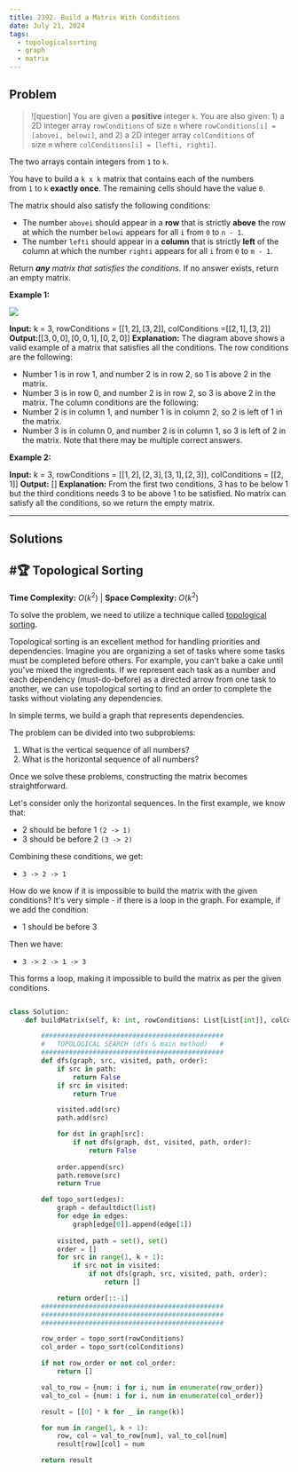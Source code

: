 ```yaml
---
title: 2392. Build a Matrix With Conditions
date: July 21, 2024
tags:
  - topologicalsorting
  - graph
  - matrix
---
```

## Problem

>![question]
 > You are given a **positive** integer `k`. You are also given: 1) a 2D integer array `rowConditions` of size `n` where `rowConditions[i] = [abovei, belowi]`, and 2) a 2D integer array `colConditions` of size `m` where `colConditions[i] = [lefti, righti]`.

The two arrays contain integers from `1` to `k`.

You have to build a `k x k` matrix that contains each of the numbers from `1` to `k` **exactly once**. The remaining cells should have the value `0`.

The matrix should also satisfy the following conditions:

- The number `abovei` should appear in a **row** that is strictly **above** the row at which the number `belowi` appears for all `i` from `0` to `n - 1`.
- The number `lefti` should appear in a **column** that is strictly **left** of the column at which the number `righti` appears for all `i` from `0` to `m - 1`.

Return _**any** matrix that satisfies the conditions_. If no answer exists, return an empty matrix.

**Example 1:**

![](https://assets.leetcode.com/uploads/2022/07/06/gridosdrawio.png)

**Input:** k = 3, rowConditions = $[ [1,2],[3,2] ]$, colConditions =$[ [2,1],[3,2] ]$
**Output:**$[ [3,0,0],[0,0,1],[0,2,0] ]$
**Explanation:** The diagram above shows a valid example of a matrix that satisfies all the conditions.
The row conditions are the following:
- Number 1 is in row 1, and number 2 is in row 2, so 1 is above 2 in the matrix.
- Number 3 is in row 0, and number 2 is in row 2, so 3 is above 2 in the matrix.
The column conditions are the following:
- Number 2 is in column 1, and number 1 is in column 2, so 2 is left of 1 in the matrix.
- Number 3 is in column 0, and number 2 is in column 1, so 3 is left of 2 in the matrix.
Note that there may be multiple correct answers.

**Example 2:**

**Input:** k = 3, rowConditions = $[ [1,2],[2,3],[3,1],[2,3] ]$, colConditions = $[ [2,1] ]$
**Output:** $[ ]$
**Explanation:** From the first two conditions, 3 has to be below 1 but the third conditions needs 3 to be above 1 to be satisfied.
No matrix can satisfy all the conditions, so we return the empty matrix.

---

## Solutions

## #🏆 Topological Sorting

**Time Complexity:** $O(k^2)$  |  **Space Complexity:** $O(k^2)$

To solve the problem, we need to utilize a technique called [topological sorting](https://www.youtube.com/watch?v=eL-KzMXSXXI).

Topological sorting is an excellent method for handling priorities and dependencies. Imagine you are organizing a set of tasks where some tasks must be completed before others. For example, you can't bake a cake until you've mixed the ingredients. If we represent each task as a number and each dependency (must-do-before) as a directed arrow from one task to another, we can use topological sorting to find an order to complete the tasks without violating any dependencies.

In simple terms, we build a graph that represents dependencies.

The problem can be divided into two subproblems:

1. What is the vertical sequence of all numbers?
2. What is the horizontal sequence of all numbers?

Once we solve these problems, constructing the matrix becomes straightforward.

Let's consider only the horizontal sequences. In the first example, we know that:

- 2 should be before 1 `(2 -> 1)`
- 3 should be before 2 `(3 -> 2)`

Combining these conditions, we get:

- `3 -> 2 -> 1`

How do we know if it is impossible to build the matrix with the given conditions? It's very simple - if there is a loop in the graph. For example, if we add the condition:

- 1 should be before 3

Then we have:

- `3 -> 2 -> 1 -> 3`

This forms a loop, making it impossible to build the matrix as per the given conditions.

```python

class Solution:
    def buildMatrix(self, k: int, rowConditions: List[List[int]], colConditions: List[List[int]]) -> List[List[int]]:

		##############################################
		#   TOPOLOGICAL SEARCH (dfs & main method)   #
		##############################################
        def dfs(graph, src, visited, path, order):
            if src in path:
                return False
            if src in visited:
                return True

            visited.add(src)
            path.add(src)

            for dst in graph[src]:
                if not dfs(graph, dst, visited, path, order):
                    return False
            
            order.append(src)
            path.remove(src)
            return True

        def topo_sort(edges):
            graph = defaultdict(list)
            for edge in edges:
                graph[edge[0]].append(edge[1])
            
            visited, path = set(), set()
            order = []
            for src in range(1, k + 1):
                if src not in visited:
                    if not dfs(graph, src, visited, path, order):
                        return []

            return order[::-1]
        ##############################################
        ##############################################
        ##############################################

        row_order = topo_sort(rowConditions)
        col_order = topo_sort(colConditions)

        if not row_order or not col_order:
            return []

        val_to_row = {num: i for i, num in enumerate(row_order)}
        val_to_col = {num: i for i, num in enumerate(col_order)}

        result = [[0] * k for _ in range(k)]

        for num in range(1, k + 1):
            row, col = val_to_row[num], val_to_col[num]
            result[row][col] = num

        return result

```